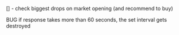 [] - check biggest drops on market opening (and recommend to buy)

BUG if response takes more than 60 seconds, the set interval gets destroyed